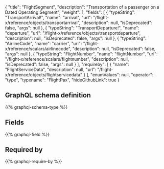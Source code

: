 {
  "title": "FlightSegment",
  "description": "Transportation of a passenger on a Dated Operating Segment",
  "weight": 1,
  "fields": [
    {
      "typeString": "TransportArrival!",
      "name": "arrival",
      "url": "/flight-x/reference/objects/transportarrival",
      "description": null,
      "isDeprecated": false,
      "args": null
    },
    {
      "typeString": "TransportDeparture!",
      "name": "departure",
      "url": "/flight-x/reference/objects/transportdeparture",
      "description": null,
      "isDeprecated": false,
      "args": null
    },
    {
      "typeString": "AirlineCode",
      "name": "carrier",
      "url": "/flight-x/reference/scalars/airlinecode",
      "description": null,
      "isDeprecated": false,
      "args": null
    },
    {
      "typeString": "FlightNumber",
      "name": "flightNumber",
      "url": "/flight-x/reference/scalars/flightnumber",
      "description": null,
      "isDeprecated": false,
      "args": null
    }
  ],
  "requireby": [
    {
      "name": "FlightServiceData",
      "description": null,
      "url": "/flight-x/reference/objects/flightservicedata"
    }
  ],
  "enumValues": null,
  "operator": "type",
  "typename": "FlightPax",
  "hideGithubLink": true
}
## GraphQL schema definition

{{% graphql-schema-type %}}

## Fields

{{% graphql-field %}}

## Required by

{{% graphql-require-by %}}
